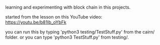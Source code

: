 learning and experimenting with block chain in this projects.

started from the lesson on this YouTube video: https://youtu.be/b81Ib_oYbFk

you can run this by typing 'python3 testing/TestStuff.py' from the cairn/ folder. 
or you can type 'python3 TestStuff.py' from testing/.
